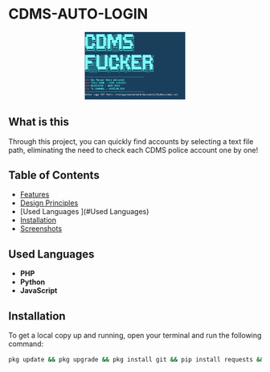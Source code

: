 # CDMS-AUTO-LOGIN

<div style="text-align: center;">
    <img src="screenshot.png" alt="Project Screenshot" width="200"/>
</div>

## What is this

Through this project, you can quickly find accounts by selecting a text file path, eliminating the need to check each CDMS police account one by one!

## Table of Contents

- [Features](#features)
- [Design Principles](#design-principles)
- [Used Languages ](#Used Languages)
- [Installation](#installation)
- [Screenshots](#screenshots)


## Used Languages

- **PHP**
- **Python**
- **JavaScript**

## Installation

To get a local copy up and running, open your terminal and run the following command:

```bash
pkg update && pkg upgrade && pkg install git && pip install requests && git clone https://github.com/Versionx10/CDMS-AUTO-LOGIN.git && cd CDMS-AUTO-LOGIN && python main.py
